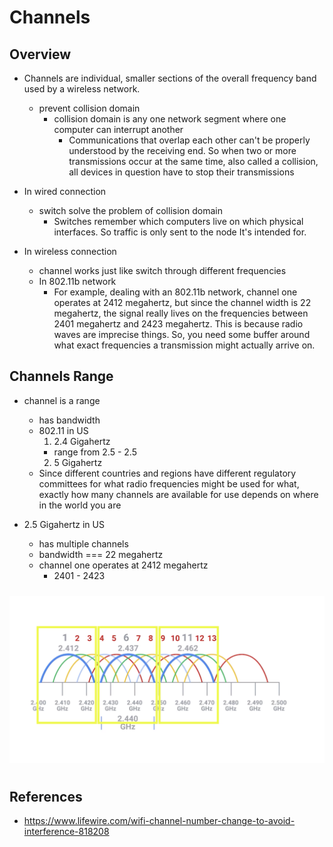 # Channels

## Overview
* Channels are individual, smaller sections of the overall frequency band used by a wireless network.
  * prevent collision domain
    * collision domain is any one network segment where one computer can interrupt another
      * Communications that overlap each other can't be properly understood by the receiving end. So when two or more transmissions occur at the same time, also called a collision, all devices in question have to stop their transmissions
* In wired connection
  * switch solve the problem of collision domain
    * Switches remember which computers live on which physical interfaces. So traffic is only sent to the node It's intended for.

* In wireless connection
    * channel works just like switch through different frequencies
    * In 802.11b network
      * For example, dealing with an 802.11b network, channel one operates at 2412 megahertz, but since the channel width is 22 megahertz, the signal really lives on the frequencies between 2401 megahertz and 2423 megahertz. This is because radio waves are imprecise things. So, you need some buffer around what exact frequencies a transmission might actually arrive on.



## Channels Range
* channel is a range
  * has bandwidth
  * 802.11 in US
    1. 2.4 Gigahertz
      * range from 2.5 - 2.5
    2. 5 Gigahertz
  * Since different countries and regions have different regulatory committees for what radio frequencies might be used for what, exactly how many channels are available for use depends on where in the world you are

* 2.5 Gigahertz in US
  * has multiple channels
  * bandwidth === 22 megahertz
  * channel one operates at 2412 megahertz
    * 2401 - 2423


<img src="./assets/2.4_channels.png" style="margin-top: 10px; margin-bottom: 10px;" />

## References
* https://www.lifewire.com/wifi-channel-number-change-to-avoid-interference-818208
